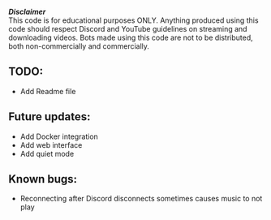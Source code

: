 ***Disclaimer***<br>
This code is for educational purposes ONLY. Anything produced using this code should respect Discord and YouTube guidelines on streaming and downloading videos. Bots made using this code are not to be distributed, both non-commercially and commercially.

## TODO: 
  * Add Readme file

## Future updates:
  * Add Docker integration
  * Add web interface
  * Add quiet mode

## Known bugs:
  * Reconnecting after Discord disconnects sometimes causes music to not play
